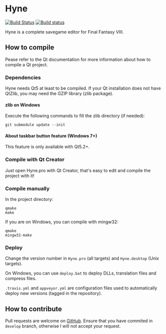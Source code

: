 # Hyne

[![Build Status](https://travis-ci.org/myst6re/hyne.svg?branch=develop)](https://travis-ci.org/myst6re/hyne)
[![Build status](https://ci.appveyor.com/api/projects/status/hqwk4fcapv28kyrq/branch/master?svg=true)](https://ci.appveyor.com/project/myst6re/hyne/branch/master)

Hyne is a complete savegame editor for Final Fantasy VIII.

## How to compile

Pease refer to the Qt documentation for more information about
how to compile a Qt project.

### Dependencies

Hyne needs Qt5 at least to be compiled. If your Qt installation does not have
QtZlib, you may need the GZIP library (zlib package).

#### zlib on Windows

Execute the following commands to fill the zlib directory (if needed):

    git submodule update --init

#### About taskbar button feature (Windows 7+)

This feature is only available with Qt5.2+.

### Compile with Qt Creator

Just open Hyne.pro with Qt Creator, that's easy to edit
and compile the project with it!

### Compile manually

In the project directory:

    qmake
    make

If you are on Windows, you can compile with mingw32:

    qmake
    mingw32-make

### Deploy

Change the version number in `Hyne.pro` (all targets) and `Hyne.desktop` (Unix
targets).

On Windows, you can use `deploy.bat` to deploy DLLs, translation files
and compress files.

`.travis.yml` and `appveyor.yml` are configuration files used to automatically
deploy new versions (tagged in the repository).

## How to contribute

Pull requests are welcome on [GitHub](https://github.com/myst6re/hyne).
Ensure that you have commited in `develop` branch, otherwise I will not accept
your request.
